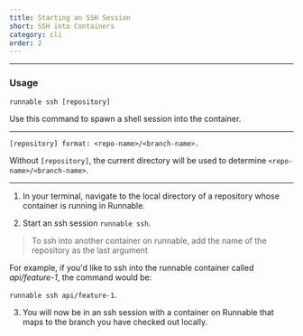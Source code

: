 ```yaml
---
title: Starting an SSH Session
short: SSH into Containers
category: cli
order: 2
---
```


---

### Usage
`runnable ssh [repository]`

Use this command to spawn a shell session into the container.

---

`[repository] format: <repo-name>/<branch-name>.`

Without `[repository]`, the current directory will be used to determine `<repo-name>/<branch-name>`.

---

1. In your terminal, navigate to the local directory of a repository whose container is running in Runnable.

2. Start an ssh session
  `runnable ssh`.

  > To ssh into another container on runnable, add the name of the repository as the last argument

  For example, if you'd like to ssh into the runnable container called *api/feature-1*, the command would be:

  `runnable ssh api/feature-1`.

3. You will now be in an ssh session with a container on Runnable that maps to the branch you have checked out locally.
